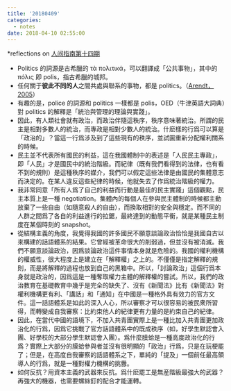 ```yaml
---
title: '20180409'
categories:
  - notes
date: 2018-04-10 02:55:00
---
```



*reflections on [人间指南第十四期](http://renjianzhinan.xyz/#ep014)

*   Politics 的詞源是古希臘的 τὰ πολιτικά，可以翻譯成「公共事物」，其中的 πόλις 即 polis，指古希臘的城邦。
*   任何關于**彼此不同的人**之間共處與聯系的事物，都是 politics。（[Arendt，2005](https://books.google.com.hk/books?id=gPE0GVgvbQgC&source=gbs_book_other_versions&redir_esc=y)）
*   有趣的是，police 的詞源和 politics 一樣都是 polis，OED（牛津英語大詞典）對 politics 的解釋是「統治與管理的理論與實踐」。
*   因此，有人類社會就有政治，而政治伴隨這秩序，秩序意味著統治。所謂的民主是相對多數人的統治，而專政是相對少數人的統治。什麽樣的行爲可以算是「政治的」？當這一行爲涉及到了這些現有的秩序，並試圖重新分配權利關系的時候。
*   民主並不代表所有國民的利益，這在我國體制中的表述是「人民民主專政」，即「人民」才是國民中的統治階級。而紀律（既有我們看得到的法律，也有看不到的規則）是這種秩序的媒介，我們可以假定這些法律是由國民的集體意志而決定的。在某人違反這些紀律的時候，他就失去了作爲統治階級的權力。
*   我非常同意「所有人爲了自己的利益而行動是最佳的民主實踐」這個觀點，民主本質上是一種 negotiation。集體內的每個人在參與民主體制的時候都主動放棄了一些自由（如隨意殺人的自由），而換取相對的安全與穩定。而不同的人群之間爲了各自的利益進行的拉鋸，最終達到的動態平衡，就是某種民主制度在某個時刻的 snapshot。
*   從結構主義的角度，我覺得我國的許多國民不願意談論政治恰恰是我國自古以來構建的話語體系的結果。它曾經被革命很大的削弱過，但並沒有被消滅。我們不願意談論政治，因爲談論政治這件事情本身就是危險的。我國的權利機構的權威性，很大程度上是建立在「解釋權」之上的。不僅僅是指定解釋的規則，而是將解釋的過程也放到自己的黑箱中。所以，「討論政治」這個行爲本身就是政治的，因爲這是一種奪取權力主體的解釋權的嘗試。所以，我們的政治教育在基礎教育中幾乎是完全的缺失了、沒有《新聞法》比有《新聞法》對權利機構更有利、「講話」和「通知」在中國是一種格外具有效力的官方文件。這一話語體系是如此的深入人心，所以審察才可以很容易的被民衆所習得，而轉變成自我審察：比約束他人的紀律更有力量的是約束自己的紀律。
*   因此，在當代中國的語境下，不加入共青團實際上是一種比加入共青團更加政治化的行爲，因爲它挑戰了官方話語體系中的既成秩序（如，好學生默認會入團、好學校的大部分學生默認會入團）。爲什麼膜蛤是一種高度政治化的行爲？實際上大部分的膜蛤參與者並沒有很明顯的「政治」行爲，只是在玩梗罷了；但是，在高度自我審察的話語體系之下，單純的「提及」一個前任最高領導人的行爲，就是一種對權力機構的挑釁。
*   如何反抗？用資本主義的武器來反抗。爲什麽罷工是無産階級最強大的武器？再強大的機器，也需要螺絲釘的配合才能運轉。

